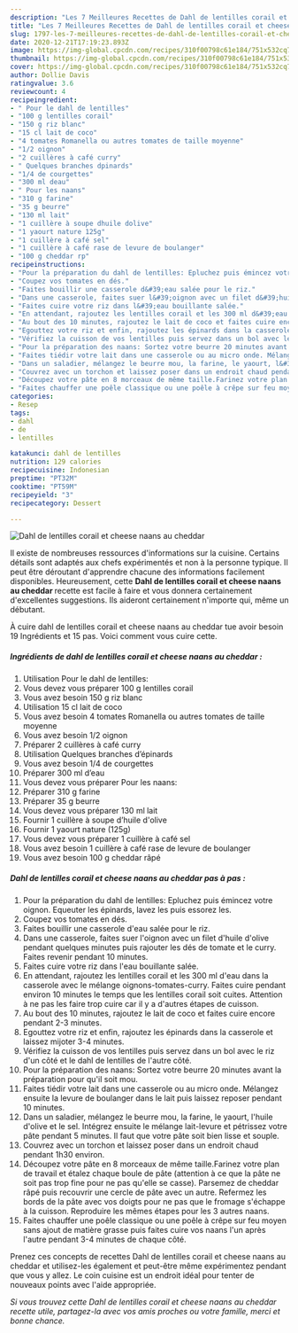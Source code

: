 ```yaml
---
description: "Les 7 Meilleures Recettes de Dahl de lentilles corail et cheese naans au cheddar"
title: "Les 7 Meilleures Recettes de Dahl de lentilles corail et cheese naans au cheddar"
slug: 1797-les-7-meilleures-recettes-de-dahl-de-lentilles-corail-et-cheese-naans-au-cheddar
date: 2020-12-21T17:19:23.893Z
image: https://img-global.cpcdn.com/recipes/310f00798c61e184/751x532cq70/dahl-de-lentilles-corail-et-cheese-naans-au-cheddar-photo-principale-de-la-recette.jpg
thumbnail: https://img-global.cpcdn.com/recipes/310f00798c61e184/751x532cq70/dahl-de-lentilles-corail-et-cheese-naans-au-cheddar-photo-principale-de-la-recette.jpg
cover: https://img-global.cpcdn.com/recipes/310f00798c61e184/751x532cq70/dahl-de-lentilles-corail-et-cheese-naans-au-cheddar-photo-principale-de-la-recette.jpg
author: Dollie Davis
ratingvalue: 3.6
reviewcount: 4
recipeingredient:
- " Pour le dahl de lentilles"
- "100 g lentilles corail"
- "150 g riz blanc"
- "15 cl lait de coco"
- "4 tomates Romanella ou autres tomates de taille moyenne"
- "1/2 oignon"
- "2 cuillères à café curry"
- " Quelques branches dpinards"
- "1/4 de courgettes"
- "300 ml deau"
- " Pour les naans"
- "310 g farine"
- "35 g beurre"
- "130 ml lait"
- "1 cuillère à soupe dhuile dolive"
- "1 yaourt nature 125g"
- "1 cuillère à café sel"
- "1 cuillère à café rase de levure de boulanger"
- "100 g cheddar rp"
recipeinstructions:
- "Pour la préparation du dahl de lentilles: Epluchez puis émincez votre oignon. Equeuter les épinards, lavez les puis essorez les."
- "Coupez vos tomates en dés."
- "Faites bouillir une casserole d&#39;eau salée pour le riz."
- "Dans une casserole, faites suer l&#39;oignon avec un filet d&#39;huile d&#39;olive pendant quelques minutes puis rajouter les dés de tomate et le curry. Faites revenir pendant 10 minutes."
- "Faites cuire votre riz dans l&#39;eau bouillante salée."
- "En attendant, rajoutez les lentilles corail et les 300 ml d&#39;eau dans la casserole avec le mélange oignons-tomates-curry. Faites cuire pendant environ 10 minutes le temps que les lentilles corail soit cuites. Attention à ne pas les faire trop cuire car il y a d&#39;autres étapes de cuisson."
- "Au bout des 10 minutes, rajoutez le lait de coco et faites cuire encore pendant 2-3 minutes."
- "Egouttez votre riz et enfin, rajoutez les épinards dans la casserole et laissez mijoter 3-4 minutes."
- "Vérifiez la cuisson de vos lentilles puis servez dans un bol avec le riz d&#39;un côté et le dahl de lentilles de l&#39;autre côté."
- "Pour la préparation des naans: Sortez votre beurre 20 minutes avant la préparation pour qu&#39;il soit mou."
- "Faites tiédir votre lait dans une casserole ou au micro onde. Mélangez ensuite la levure de boulanger dans le lait puis laissez reposer pendant 10 minutes."
- "Dans un saladier, mélangez le beurre mou, la farine, le yaourt, l&#39;huile d&#39;olive et le sel. Intégrez ensuite le mélange lait-levure et pétrissez votre pâte pendant 5 minutes. Il faut que votre pâte soit bien lisse et souple."
- "Couvrez avec un torchon et laissez poser dans un endroit chaud pendant 1h30 environ."
- "Découpez votre pâte en 8 morceaux de même taille.Farinez votre plan de travail et étalez chaque boule de pâte (attention à ce que la pâte ne soit pas trop fine pour ne pas qu&#39;elle se casse). Parsemez de cheddar râpé puis recouvrir une cercle de pâte avec un autre. Refermez les bords de la pâte avec vos doigts pour ne pas que le fromage s&#39;échappe à la cuisson. Reproduire les mêmes étapes pour les 3 autres naans."
- "Faites chauffer une poêle classique ou une poêle à crêpe sur feu moyen sans ajout de matière grasse puis faites cuire vos naans l&#39;un après l&#39;autre pendant 3-4 minutes de chaque côté."
categories:
- Resep
tags:
- dahl
- de
- lentilles

katakunci: dahl de lentilles 
nutrition: 129 calories
recipecuisine: Indonesian
preptime: "PT32M"
cooktime: "PT59M"
recipeyield: "3"
recipecategory: Dessert

---
```



![Dahl de lentilles corail et cheese naans au cheddar](https://img-global.cpcdn.com/recipes/310f00798c61e184/751x532cq70/dahl-de-lentilles-corail-et-cheese-naans-au-cheddar-photo-principale-de-la-recette.jpg)

Il existe de nombreuses ressources d'informations sur la cuisine. Certains détails sont adaptés aux chefs expérimentés et non à la personne typique. Il peut être déroutant d'apprendre chacune des informations facilement disponibles. Heureusement, cette <strong> Dahl de lentilles corail et cheese naans au cheddar </strong> recette est facile à faire et vous donnera certainement d'excellentes suggestions. Ils aideront certainement n'importe qui, même un débutant.

<!--inarticleads1-->

À cuire dahl de lentilles corail et cheese naans au cheddar tue avoir besoin 19 Ingrédients et 15 pas. Voici comment vous cuire cette.

##### Ingrédients de dahl de lentilles corail et cheese naans au cheddar :

1. Utilisation  Pour le dahl de lentilles:
1. Vous devez vous préparer 100 g lentilles corail
1. Vous avez besoin 150 g riz blanc
1. Utilisation 15 cl lait de coco
1. Vous avez besoin 4 tomates Romanella ou autres tomates de taille moyenne
1. Vous avez besoin 1/2 oignon
1. Préparer 2 cuillères à café curry
1. Utilisation  Quelques branches d’épinards
1. Vous avez besoin 1/4 de courgettes
1. Préparer 300 ml d’eau
1. Vous devez vous préparer  Pour les naans:
1. Préparer 310 g farine
1. Préparer 35 g beurre
1. Vous devez vous préparer 130 ml lait
1. Fournir 1 cuillère à soupe d’huile d&#39;olive
1. Fournir 1 yaourt nature (125g)
1. Vous devez vous préparer 1 cuillère à café sel
1. Vous avez besoin 1 cuillère à café rase de levure de boulanger
1. Vous avez besoin 100 g cheddar râpé




<!--inarticleads2-->

##### Dahl de lentilles corail et cheese naans au cheddar pas à pas :

1. Pour la préparation du dahl de lentilles: Epluchez puis émincez votre oignon. Equeuter les épinards, lavez les puis essorez les.
1. Coupez vos tomates en dés.
1. Faites bouillir une casserole d&#39;eau salée pour le riz.
1. Dans une casserole, faites suer l&#39;oignon avec un filet d&#39;huile d&#39;olive pendant quelques minutes puis rajouter les dés de tomate et le curry. Faites revenir pendant 10 minutes.
1. Faites cuire votre riz dans l&#39;eau bouillante salée.
1. En attendant, rajoutez les lentilles corail et les 300 ml d&#39;eau dans la casserole avec le mélange oignons-tomates-curry. Faites cuire pendant environ 10 minutes le temps que les lentilles corail soit cuites. Attention à ne pas les faire trop cuire car il y a d&#39;autres étapes de cuisson.
1. Au bout des 10 minutes, rajoutez le lait de coco et faites cuire encore pendant 2-3 minutes.
1. Egouttez votre riz et enfin, rajoutez les épinards dans la casserole et laissez mijoter 3-4 minutes.
1. Vérifiez la cuisson de vos lentilles puis servez dans un bol avec le riz d&#39;un côté et le dahl de lentilles de l&#39;autre côté.
1. Pour la préparation des naans: Sortez votre beurre 20 minutes avant la préparation pour qu&#39;il soit mou.
1. Faites tiédir votre lait dans une casserole ou au micro onde. Mélangez ensuite la levure de boulanger dans le lait puis laissez reposer pendant 10 minutes.
1. Dans un saladier, mélangez le beurre mou, la farine, le yaourt, l&#39;huile d&#39;olive et le sel. Intégrez ensuite le mélange lait-levure et pétrissez votre pâte pendant 5 minutes. Il faut que votre pâte soit bien lisse et souple.
1. Couvrez avec un torchon et laissez poser dans un endroit chaud pendant 1h30 environ.
1. Découpez votre pâte en 8 morceaux de même taille.Farinez votre plan de travail et étalez chaque boule de pâte (attention à ce que la pâte ne soit pas trop fine pour ne pas qu&#39;elle se casse). Parsemez de cheddar râpé puis recouvrir une cercle de pâte avec un autre. Refermez les bords de la pâte avec vos doigts pour ne pas que le fromage s&#39;échappe à la cuisson. Reproduire les mêmes étapes pour les 3 autres naans.
1. Faites chauffer une poêle classique ou une poêle à crêpe sur feu moyen sans ajout de matière grasse puis faites cuire vos naans l&#39;un après l&#39;autre pendant 3-4 minutes de chaque côté.




<!--inarticleads1-->

<p>
Prenez ces concepts de recettes Dahl de lentilles corail et cheese naans au cheddar et utilisez-les également et peut-être même expérimentez pendant que vous y allez. Le coin cuisine est un endroit idéal pour tenter de nouveaux points avec l'aide appropriée.
</p>

<p>
<i>Si vous trouvez cette Dahl de lentilles corail et cheese naans au cheddar recette utile, partagez-la avec vos amis proches ou votre famille, merci et bonne chance.</i>
</p>
